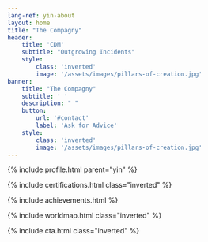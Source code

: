 ```yaml
---
lang-ref: yin-about
layout: home
title: "The Compagny"
header:
    title: 'CDM'
    subtitle: "Outgrowing Incidents"
    style:
        class: 'inverted'
        image: '/assets/images/pillars-of-creation.jpg'
banner:
    title: "The Compagny"
    subtitle: ' '
    description: " "
    button:
        url: '#contact'
        label: 'Ask for Advice'
    style:
        class: 'inverted'
        image: '/assets/images/pillars-of-creation.jpg'
---
```


{% include profile.html parent="yin" %}

{% include certifications.html class="inverted" %}

{% include achievements.html %}

{% include worldmap.html class="inverted" %}

{% include cta.html class="inverted" %}
